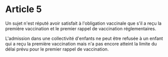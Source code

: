 # Article 5

Un sujet n'est réputé avoir satisfait à l'obligation vaccinale que s'il a reçu la première vaccination et le premier rappel de vaccination réglementaires.

L'admission dans une collectivité d'enfants ne peut être refusée à un enfant qui a reçu la première vaccination mais n'a pas encore atteint la limite du délai prévu pour le premier rappel de vaccination.
